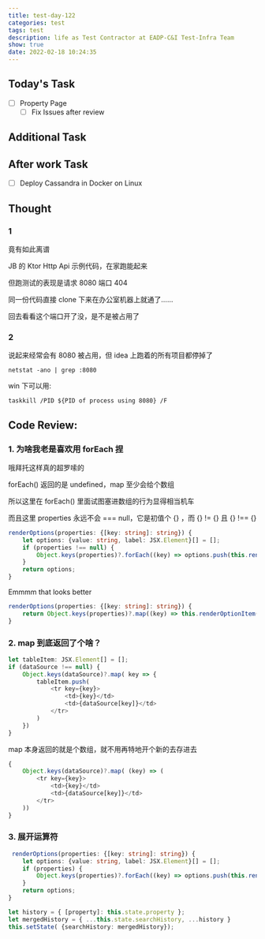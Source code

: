```yaml
---
title: test-day-122
categories: test
tags: test
description: life as Test Contractor at EADP-C&I Test-Infra Team
show: true
date: 2022-02-18 10:24:35
---
```

## Today's Task
- [ ] Property Page
    - [ ] Fix Issues after review

## Additional Task 

## After work Task
- [ ] Deploy Cassandra in Docker on Linux

## Thought

### 1

竟有如此离谱

JB 的 Ktor Http Api 示例代码，在家跑能起来

但跑测试的表现是请求 8080 端口 404

同一份代码直接 clone 下来在办公室机器上就通了……

回去看看这个端口开了没，是不是被占用了

### 2

说起来经常会有 8080 被占用，但 idea 上跑着的所有项目都停掉了

```
netstat -ano | grep :8080
```

win 下可以用:
```
taskkill /PID ${PID of process using 8080} /F
```

## Code Review:

### 1. 为啥我老是喜欢用 forEach 捏

哦拜托这样真的超罗嗦的

forEach() 返回的是 undefined，map 至少会给个数组

所以这里在 forEach() 里面试图塞进数组的行为显得相当机车

而且这里 properties 永远不会 === null，它是初值个 {} ，而 {} != {} 且 {} !== {}

```typescript
renderOptions(properties: {[key: string]: string}) {
    let options: {value: string, label: JSX.Element}[] = [];
    if (properties !== null) {
        Object.keys(properties)?.forEach((key) => options.push(this.renderOptionItem(key, properties[key])))
    }
    return options;
}
```

Emmmm that looks better 

```typescript
renderOptions(properties: {[key: string]: string}) {
    return Object.keys(properties)?.map((key) => this.renderOptionItem(key, properties[key]));
}
```

### 2. map 到底返回了个啥？

```typescript
let tableItem: JSX.Element[] = [];
if (dataSource !== null) {
    Object.keys(dataSource)?.map( key => {
        tableItem.push(
            <tr key={key}>
                <td>{key}</td>
                <td>{dataSource[key]}</td>
            </tr>
        )
    })
}
```
map 本身返回的就是个数组，就不用再特地开个新的去存进去

```typescript
{
    Object.keys(dataSource)?.map( (key) => (
        <tr key={key}>
            <td>{key}</td>
            <td>{dataSource[key]}</td>
        </tr>
    ))
}
```

### 3. 展开运算符

```typescript
 renderOptions(properties: {[key: string]: string}) {
    let options: {value: string, label: JSX.Element}[] = [];
    if (properties) {
        Object.keys(properties)?.forEach((key) => options.push(this.renderItem(key, properties[key])))
    }
    return options;
}
```

```typescript
let history = { [property]: this.state.property };
let mergedHistory = { ...this.state.searchHistory, ...history }
this.setState( {searchHistory: mergedHistory});
```
